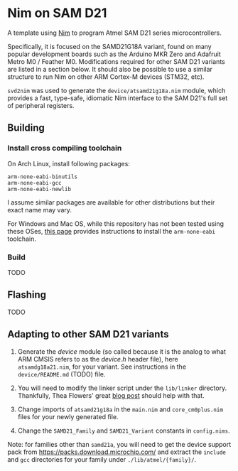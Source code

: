 # Nim on SAM D21

A template using [Nim](nim-lang.org) to program Atmel SAM D21 series
microcontrollers.

Specifically, it is focused on the SAMD21G18A variant, found on many popular
development boards such as the Arduino MKR Zero and Adafruit Metro M0 / Feather
M0. Modifications required for other SAM D21 variants are listed in a section
below. It should also be possible to use a similar structure to run Nim on
other ARM Cortex-M devices (STM32, etc).

`svd2nim` was used to generate the `device/atsamd21g18a.nim` module, which provides a
fast, type-safe, idiomatic Nim interface to the SAM D21's full set of peripheral
registers.

## Building

### Install cross compiling toolchain

On Arch Linux, install following packages:

```
arm-none-eabi-binutils
arm-none-eabi-gcc
arm-none-eabi-newlib
```

I assume similar packages are available for other distributions but their
exact name may vary.

For Windows and Mac OS, while this repository has not been tested using these
OSes, [this page](https://mynewt.apache.org/latest/get_started/native_install/cross_tools.html)
provides instructions to install the `arm-none-eabi` toolchain.

### Build

TODO

## Flashing

TODO

## Adapting to other SAM D21 variants

1. Generate the *device* module (so called because it is the analog to what ARM
   CMSIS refers to as the *device.h* header file), here `atsamdg18a21.nim`, for
   your variant. See instructions in the `device/README.md` (TODO) file.

2. You will need to modify the linker script under the `lib/linker` directory.
   Thankfully, Thea Flowers' great
   [blog post](https://blog.thea.codes/the-most-thoroughly-commented-linker-script/)
   should help with that.

3. Change imports of `atsamd21g18a` in the `main.nim` and `core_cm0plus.nim`
   files for your newly generated file.

4. Change the `SAMD21_Family` and `SAMD21_Variant` constants in `config.nims`.

Note: for families other than `samd21a`, you will need to get the device support
pack from https://packs.download.microchip.com/ and extract the `include` and
`gcc` directories for your family under `./lib/atmel/{family}/`.
